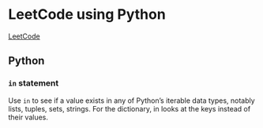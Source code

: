 # LeetCode using Python

[LeetCode](https://leetcode.com/)

## Python

### `in` statement

Use `in` to see if a value exists in any of Python’s iterable data types, notably lists, tuples, sets, strings. For the dictionary, in looks at the keys instead of their values.
